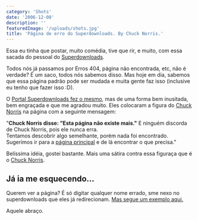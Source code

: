 ```yaml
---
category: 'Shots'
date: '2006-12-08'
description: ''
featuredImage: '/uploads/shots.jpg'
title: 'Página de erro do Superdownloads. By Chuck Norris.'
---
```


Essa eu tinha que postar, muito comédia, tive que rir, e muito, com essa sacada do pessoal do [Superdownloads](http://superdownloads.uol.com.br/).

Todos nós já passamos por Erros 404, página não encontrada, etc, não é verdade? É um saco, todos nós sabemos disso. Mas hoje em dia, sabemos que essa página padrão pode ser mudada e muita gente faz isso (inclusive eu tenho que fazer isso :D).

O [Portal Superdownloads fez o mesmo](http://superdownloads.uol.com.br/xyz.html), mas de uma forma bem inusitada, bem engraçada e que me agradou muito. Eles colocaram a figura do [Chuck Norris](http://desciclo.pedia.ws/wiki/Chuck_norris) na página com a seguinte mensagem:

"**Chuck Norris disse: "Esta página não existe mais."** E ninguém discorda de Chuck Norris, pois ele nunca erra.  
Tentamos descobrir algo semelhante, porém nada foi encontrado. Sugerimos ir para a [página principal](http://superdownloads.uol.com.br/index.html) e de lá encontrar o que precisa."

Belíssima idéia, gostei bastante. Mais uma sátira contra essa figuraça que é o [Chuck Norris](http://desciclo.pedia.ws/wiki/Chuck_norris).

## Já ia me esquecendo...

Querem ver a página? É só digitar qualquer nome errado, sme nexo no superdownloads que eles já redirecionam. [Mas segue um exemplo aqui.](http://superdownloads.uol.com.br/xyz.html)

Aquele abraço.
